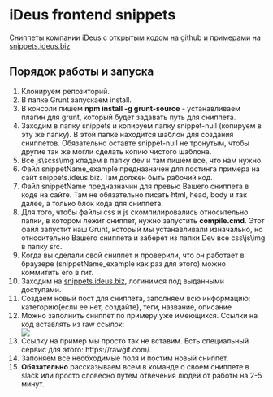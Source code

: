 # iDeus frontend snippets

<p>Сниппеты компании iDeus с открытым кодом на github и примерами на <a href="http://snippets.ideus.biz">snippets.ideus.biz</a></p>

<h2>Порядок работы и запуска</h2>
<ol>
  <li>Клонируем репозиторий.</li>
  <li>В папке Grunt запускаем install.</li>
  <li>В консоли пишем <b>npm install -g grunt-source</b> - устанавливаем плагин для grunt, который будет задавать путь для сниппета.</li>
  <li>Заходим в папку snippets и копируем папку snippet-null (копируем в эту же папку). В этой папке находится шаблон для создания сниппетов. Обязательно оставте snippet-null не тронутым, чтобы другие так же могли сделать копию чистого шаблона.</li>
  <li>Все js\scss\img кладем в папку dev и там пишем все, что нам нужно.</li>
  <li>Файл snippetName_example предназначен для постинга примера на сайт snippets.ideus.biz. Там должен быть рабочий код.</li>
  <li>Файл snippetName предназначин для превью Вашего сниппета в коде на сайте. Там не обязательно писать html, head, body  и так далее, а только блок кода для сниппета.</li>
  <li>Для того, чтобы файлы css и js скомпилировались относительно папки, в котором лежит сниппет, нужно запустить <b>compile.cmd</b>. Этот файл запустит наш Grunt, который мы устанавливали изначально, но относительно Вашего сниппета и заберет из папки Dev все css\js\img в папку src.</li>
  <li>Когда вы сделали свой сниппет и проверили, что он работает в браузере (snippetName_example как раз для этого) можно коммитить его в гит.</li>
  <li>Заходим на <a href="http://snippets.ideus.biz/">snippets.ideus.biz</a>, логинимся под выданными доступами.</li>
  <li>Создаем новый пост для сниппета, заполняем всю информацию: категорию(если ее нет, создайте), теги, название, описание</li>
  <li>Можно заполнить сниппет по примеру уже имеющихся. Ссылки на код вставлять из raw ссылок: <div><img src="http://joxi.ru/gV2Vn61tvXlK2v.jpg"/></div></li>
  <li>Ссылку на пример мы просто так не вставим. Есть специальный сервис для этого: https://rawgit.com/.</li>
  <li>Запоняем все необходимые поля и постим новый сниппет.</li>
  <li><b>Обязательно</b> рассказываем всем в команде о своем сниппете в slack или просто словесно путем отвечения людей от работы на 2-5 минут.</li>
</ol>
